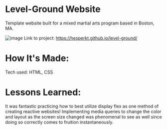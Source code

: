 # Level-Ground Website
Template website built for a mixed martial arts program based in Boston, MA.

![image](https://github.com/user-attachments/assets/26775883-aa6b-4aed-bd6f-09c69cdc548d)
Link to project: https://hesperkt.github.io/level-ground/

# How It's Made:
Tech used: HTML, CSS

# Lessons Learned:
It was fantastic practicing how to best utilize display flex as one method of creating reactive websites! Implementing media queries to change the color and layout as the screen size changed was phenomenal to see as well since doing so correctly comes to fruition instantaneously.
